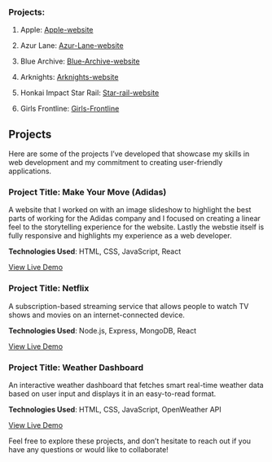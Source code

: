 ### Projects:

1. Apple: [Apple-website](https://www.apple.com/ca/)

2. Azur Lane: [Azur-Lane-website](https://azurlane.yo-star.com/#/)

3. Blue Archive: [Blue-Archive-website](https://bluearchive.nexon.com/home)

4. Arknights: [Arknights-website](https://www.arknights.global)

5. Honkai Impact Star Rail: [Star-rail-website](https://hsr.hoyoverse.com/en-us/)

6. Girls Frontline: [Girls-Frontline](https://gf.sunborngame.com)

## Projects

Here are some of the projects I’ve developed that showcase my skills in web development and my commitment to creating user-friendly applications.

### Project Title: Make Your Move (Adidas)

A website that I worked on with an image slideshow to highlight the best parts of working for the Adidas company and I focused on creating a linear feel to the storytelling experience for the website. Lastly the webstie itself is fully responsive and highlights my experience as a web developer.

**Technologies Used**: HTML, CSS, JavaScript, React

[View Live Demo](https://herzo.adidas-group.com)

### Project Title: Netflix

A subscription-based streaming service that allows people to watch TV shows and movies on an internet-connected device.

**Technologies Used**: Node.js, Express, MongoDB, React

[View Live Demo](https://www.netflix.com/ca/)

### Project Title: Weather Dashboard

An interactive weather dashboard that fetches smart real-time weather data based on user input and displays it in an easy-to-read format.

**Technologies Used**: HTML, CSS, JavaScript, OpenWeather API

[View Live Demo](https://www.fusioncharts.com/dashboards/smart-weather-dashboard)

Feel free to explore these projects, and don’t hesitate to reach out if you have any questions or would like to collaborate!
